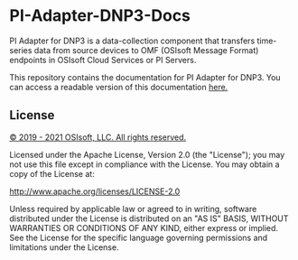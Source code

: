 # PI-Adapter-DNP3-Docs
PI Adapter for DNP3 is a data-collection component that transfers time-series data from source devices to OMF (OSIsoft Message Format) endpoints in OSIsoft Cloud Services or PI Servers.

This repository contains the documentation for PI Adapter for DNP3. You can access a readable version of this documentation [here.](https://docs.osisoft.com/bundle/pi-adapter-dnp3/)

## License

<a href="https://www.osisoft.com/copyright/">&copy; 2019 - 2021 OSIsoft, LLC. All rights reserved.</a>

Licensed under the Apache License, Version 2.0 (the "License"); you may not use this file except in compliance with the License. You may obtain a copy of the License at:

http://www.apache.org/licenses/LICENSE-2.0

Unless required by applicable law or agreed to in writing, software distributed under the License is distributed on an "AS IS" BASIS, WITHOUT WARRANTIES OR CONDITIONS OF ANY KIND, either express or implied. See the License for the specific language governing permissions and limitations under the License.
